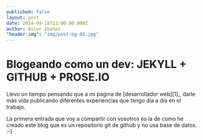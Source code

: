 ```yaml
---
published: false
layout: post
date: 2014-09-18T12:00:00.000Z
author: Aitor Ibañez
"header-img": "img/post-bg-05.jpg"
---
```



Blogeando como un dev: JEKYLL + GITHUB + PROSE.IO
===================

Llevo un tiempo pensando que a mi pagina de [desarrollador web][1],, darle más vida publicando diferentes experiencias que tengo día a día en el trabajo. 
 

La primera entrada que voy a compartir con vosotros es la de como he creado este blog que es un repositorio git de github y no usa base de datos. :-)